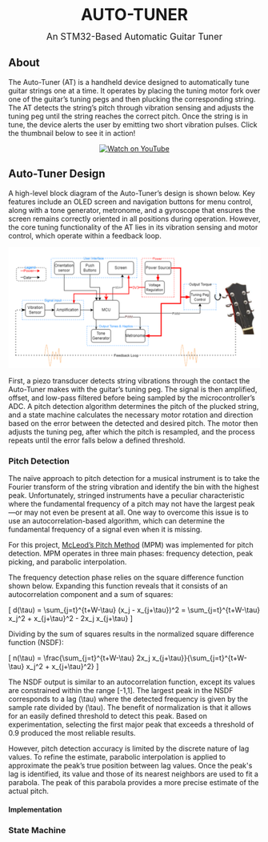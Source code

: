 <p align="center">
  <strong><font size="+3">AUTO-TUNER</font></strong>
</p>
<p align="center">
  <font size="+1">An STM32-Based Automatic Guitar Tuner</font>
</p>



## About
The Auto-Tuner (AT) is a handheld device designed to automatically tune guitar strings one at a time. It operates by placing the tuning motor fork over one of the guitar’s tuning pegs and then plucking the corresponding string. The AT detects the string’s pitch through vibration sensing and adjusts the tuning peg until the string reaches the correct pitch.  Once the string is in tune, the device alerts the user by emitting two short vibration pulses. Click the thumbnail below to see it in action!

<p align="center">
  <a href="https://www.youtube.com/watch?v=4Ss6xfbAHeE">
    <img src="https://img.youtube.com/vi/4Ss6xfbAHeE/0.jpg" alt="Watch on YouTube">
  </a>
</p>


## Auto-Tuner Design
A high-level block diagram of the Auto-Tuner’s design is shown below. Key features include an OLED screen and navigation buttons for menu control, along with a tone generator, metronome, and a gyroscope that ensures the screen remains correctly oriented in all positions during operation. However, the core tuning functionality of the AT lies in its vibration sensing and motor control, which operate within a feedback loop.

![Block Design](assets/block_design.png)

First, a piezo transducer detects string vibrations through the contact the Auto-Tuner makes with the guitar’s tuning peg. The signal is then amplified, offset, and low-pass filtered before being sampled by the microcontroller’s ADC. A pitch detection algorithm determines the pitch of the plucked string, and a state machine calculates the necessary motor rotation and direction based on the error between the detected and desired pitch. The motor then adjusts the tuning peg, after which the pitch is resampled, and the process repeats until the error falls below a defined threshold.


### Pitch Detection
The naïve approach to pitch detection for a musical instrument is to take the Fourier transform of the string vibration and identify the bin with the highest peak. Unfortunately, stringed instruments have a peculiar characteristic where the fundamental frequency of a pitch may not have the largest peak—or may not even be present at all. One way to overcome this issue is to use an autocorrelation-based algorithm, which can determine the fundamental frequency of a signal even when it is missing. 

For this project, [McLeod’s Pitch Method](https://www.cs.otago.ac.nz/graphics/Geoff/tartini/papers/A_Smarter_Way_to_Find_Pitch.pdf) (MPM) was implemented for pitch detection. MPM operates in three main phases: frequency detection, peak picking, and parabolic interpolation.

The frequency detection phase relies on the square difference function shown below. Expanding this function reveals that it consists of an autocorrelation component and a sum of squares:

\[
d(\tau) = \sum_{j=t}^{t+W-\tau} (x_j - x_{j+\tau})^2 = \sum_{j=t}^{t+W-\tau} x_j^2 + x_{j+\tau}^2 - 2x_j x_{j+\tau}
\]

Dividing by the sum of squares results in the normalized square difference function (NSDF):

\[
n(\tau) = \frac{\sum_{j=t}^{t+W-\tau} 2x_j x_{j+\tau}}{\sum_{j=t}^{t+W-\tau} x_j^2 + x_{j+\tau}^2}
\]

The NSDF output is similar to an autocorrelation function, except its values are constrained within the range [-1,1]. The largest peak in the NSDF corresponds to a lag \(\tau\) where the detected frequency is given by the sample rate divided by \(\tau\). The benefit of normalization is that it allows for an easily defined threshold to detect this peak. Based on experimentation, selecting the first major peak that exceeds a threshold of 0.9 produced the most reliable results.

However, pitch detection accuracy is limited by the discrete nature of lag values. To refine the estimate, parabolic interpolation is applied to approximate the peak’s true position between lag values. Once the peak's lag is identified, its value and those of its nearest neighbors are used to fit a parabola. The peak of this parabola provides a more precise estimate of the actual pitch.

#### Implementation

### State Machine